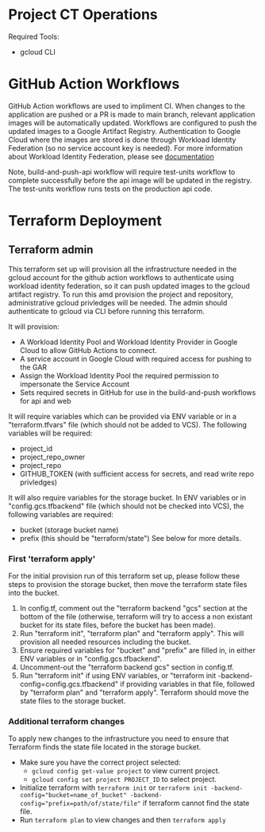 # Project CT Operations

Required Tools:
* gcloud CLI

# GitHub Action Workflows
GitHub Action workflows are used to impliment CI. When changes to the application are pushed or 
a PR is made to main branch, relevant application images will be automatically updated. 
Workflows are configured to push the updated images to a Google Artifact Registry. 
Authentication to Google Cloud where the images are stored is done through Workload Identity 
Federation (so no service account key is needed). 
For more information about Workload Identity Federation, please see 
[documentation](https://cloud.google.com/iam/docs/workload-identity-federation-with-deployment-pipelines#github-actions_1)

Note, build-and-push-api workflow will require test-units workflow to complete successfully 
before the api image will be updated in the registry. The test-units workflow runs tests on 
the production api code. 

# Terraform Deployment

## Terraform admin
This terraform set up will provision all the infrastructure needed in the gcloud account for the 
github action workflows to authenticate using workload identity federation, so it can push updated 
images to the gcloud artifact registry. To run this amd provision the project and repository, 
administrative gcloud privledges will be needed. The admin should authenticate to gcloud via 
CLI before running this terraform. 

It will provision: 
 * A Workload Identity Pool and Workload Identity Provider in Google Cloud to allow GitHub 
   Actions to connect.
 * A service account in Google Cloud with required access for pushing to the GAR
 * Assign the Workload Identity Pool the required permission to impersonate the Service Account 
 * Sets required secrets in GitHub for use in the build-and-push workflows for api and web 

It will require variables which can be provided via ENV variable or in a "terraform.tfvars" file
(which should not be added to VCS). 
The following variables will be required:
 * project_id
 * project_repo_owner
 * project_repo
 * GITHUB_TOKEN (with sufficient access for secrets, and read write repo privledges)

It will also require variables for the storage bucket. In ENV variables or in 
"config.gcs.tfbackend" file (which should not be checked into VCS), the following variables 
are required:
 * bucket (storage bucket name)
 * prefix (this should be "terraform/state")
See below for more details.

### First 'terraform apply'
For the initial provision run of this terraform set up, please follow these steps to provision 
the storage bucket, then move the terraform state files into the bucket. 
1. In config.tf, comment out the "terraform backend "gcs" section at the bottom of the file
(otherwise, terraform will try to access a non existant bucket for its state files, before the 
bucket has been made). 
2. Run "terraform init", "terraform plan" and "terraform apply". This will provision all 
needed resources including the bucket.
2. Ensure required variables for "bucket" and "prefix" are filled in, in either ENV variables or 
in "config.gcs.tfbackend".
3. Uncomment-out the "terraform backend gcs" section in config.tf. 
4. Run "terraform init" if using ENV variables, or "terraform init -backend-config=config.gcs.tfbackend"
if providing variables in that file, followed by "terraform plan" and "terraform apply".
Terraform should move the state files to the storage bucket.

### Additional terraform changes

To apply new changes to the infrastructure you need to ensure that Terraform finds the state file located in the storage bucket.

- Make sure you have the correct project selected:
  - `gcloud config get-value project` to view current project.
  - `gcloud config set project PROJECT_ID` to select project.
- Initialize terraform with `terraform init` or `terraform init -backend-config="bucket=name_of_bucket" -backend-config="prefix=path/of/state/file"` if terraform cannot find the state file.
- Run `terraform plan` to view changes and then `terraform apply`
